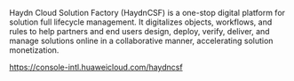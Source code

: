 
Haydn Cloud Solution Factory (HaydnCSF) is a one-stop digital platform for solution full lifecycle management. It digitalizes objects, workflows, and rules to help partners and end users design, deploy, verify, deliver, and manage solutions online in a collaborative manner, accelerating solution monetization.

https://console-intl.huaweicloud.com/haydncsf
